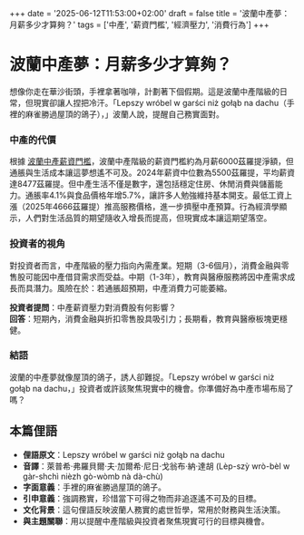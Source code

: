 +++
date = '2025-06-12T11:53:00+02:00'
draft = false
title = '波蘭中產夢：月薪多少才算夠？'
tags = ['中產', '薪資門檻', '經濟壓力', '消費行為']
+++

# 波蘭中產夢：月薪多少才算夠？

想像你走在華沙街頭，手裡拿著咖啡，計劃著下個假期。這是波蘭中產階級的日常，但現實卻讓人捏把冷汗。「Lepszy wróbel w garści niż gołąb na dachu（手裡的麻雀勝過屋頂的鴿子），」波蘭人說，提醒自己務實面對。

### 中產的代價
根據 [波蘭中產薪資門檻](https://www.money.pl/pieniadze/klasa-srednia-w-polsce-tyle-trzeba-zarabiac-by-do-niej-nalezec-7166647131568768a.html)，波蘭中產階級的薪資門檻約為月薪6000茲羅提淨額，但通脹與生活成本讓這夢想遙不可及。2024年薪資中位數為5500茲羅提，平均薪資達8477茲羅提。但中產生活不僅是數字，還包括穩定住房、休閒消費與儲蓄能力。通脹率4.1%與食品價格年增5.7%，讓許多人勉強維持基本開支。最低工資上漲（2025年4666茲羅提）推高服務價格，進一步擠壓中產預算。行為經濟學顯示，人們對生活品質的期望隨收入增長而提高，但現實成本讓這期望落空。

### 投資者的視角
對投資者而言，中產階級的壓力指向內需產業。短期（3-6個月），消費金融與零售股可能因中產借貸需求而受益。中期（1-3年），教育與醫療服務將因中產需求成長而具潛力。風險在於：若通脹超預期，中產消費力可能萎縮。

**投資者提問**：中產薪資壓力對消費股有何影響？  
**回答**：短期內，消費金融與折扣零售股具吸引力；長期看，教育與醫療板塊更穩健。

### 結語
波蘭的中產夢就像屋頂的鴿子，誘人卻難捉。「Lepszy wróbel w garści niż gołąb na dachu，」投資者或許該聚焦現實中的機會。你準備好為中產市場布局了嗎？

## 本篇俚語
- **俚語原文**：Lepszy wróbel w garści niż gołąb na dachu  
- **音譯**：萊普希·弗羅貝爾·夫·加爾希·尼日·戈翁布·納·達胡 (Lèp-szỳ wrò-bèl w gàr-shchì nièzh gò-wòmb nà dà-chù)  
- **字面意義**：手裡的麻雀勝過屋頂的鴿子。  
- **引申意義**：強調務實，珍惜當下可得之物而非追逐遙不可及的目標。  
- **文化背景**：這句俚語反映波蘭人務實的處世哲學，常用於財務與生活決策。  
- **與主題關聯**：用以提醒中產階級與投資者聚焦現實可行的目標與機會。
